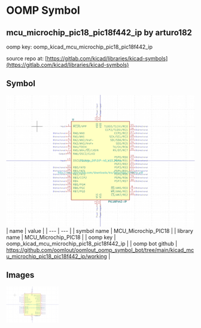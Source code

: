 # OOMP Symbol  
## mcu_microchip_pic18_pic18f442_ip  by arturo182  
  
oomp key: oomp_kicad_mcu_microchip_pic18_pic18f442_ip  
  
source repo at: [https://gitlab.com/kicad/libraries/kicad-symbols](https://gitlab.com/kicad/libraries/kicad-symbols)  
## Symbol  
  
[![working.png](working_600.png)](working.png)  
| name | value | 
| --- | --- | 
| symbol name | MCU_Microchip_PIC18 | 
| library name | MCU_Microchip_PIC18 | 
| oomp key | oomp_kicad_mcu_microchip_pic18_pic18f442_ip | 
| oomp bot github | https://github.com/oomlout/oomlout_oomp_symbol_bot/tree/main/kicad_mcu_microchip_pic18_pic18f442_ip/working | 
## Images  
  
[![working.png](working_140.png)](working.png)  
